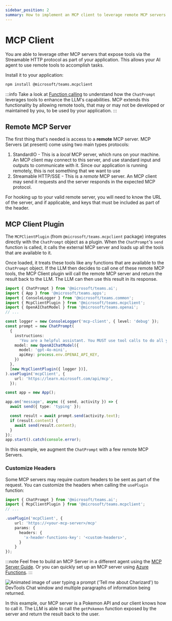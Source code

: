 ```yaml
---
sidebar_position: 2
summary: How to implement an MCP client to leverage remote MCP servers and their tools in your AI agent application.
---
```


# MCP Client

You are able to leverage other MCP servers that expose tools via the Streamable HTTP protocol as part of your application. This allows your AI agent to use remote tools to accomplish tasks.

Install it to your application:

```bash
npm install @microsoft/teams.mcpclient
```

:::info
Take a look at [Function calling](../function-calling) to understand how the `ChatPrompt` leverages tools to enhance the LLM's capabilities. MCP extends this functionality by allowing remote tools, that may or may not be developed or maintained by you, to be used by your application.
:::

## Remote MCP Server

The first thing that's needed is access to a **remote** MCP server. MCP Servers (at present) come using two main types protocols:

1. StandardIO - This is a _local_ MCP server, which runs on your machine. An MCP client may connect to this server, and use standard input and outputs to communicate with it. Since our application is running remotely, this is not something that we want to use
2. Streamable HTTP/SSE - This is a _remote_ MCP server. An MCP client may send it requests and the server responds in the expected MCP protocol.

For hooking up to your valid remote server, you will need to know the URL of the server, and if applicable, and keys that must be included as part of the header.

## MCP Client Plugin

The `MCPClientPlugin` (from `@microsoft/teams.mcpclient` package) integrates directly with the `ChatPrompt` object as a plugin. When the `ChatPrompt`'s `send` function is called, it calls the external MCP server and loads up all the tools that are available to it.

Once loaded, it treats these tools like any functions that are available to the `ChatPrompt` object. If the LLM then decides to call one of these remote MCP tools, the MCP Client plugin will call the remote MCP server and return the result back to the LLM. The LLM can then use this result in its response.

```typescript
import { ChatPrompt } from '@microsoft/teams.ai';
import { App } from '@microsoft/teams.apps';
import { ConsoleLogger } from '@microsoft/teams.common';
import { McpClientPlugin } from '@microsoft/teams.mcpclient';
import { OpenAIChatModel } from '@microsoft/teams.openai';
// ...

const logger = new ConsoleLogger('mcp-client', { level: 'debug' });
const prompt = new ChatPrompt(
  {
    instructions:
      'You are a helpful assistant. You MUST use tool calls to do all your work.',
    model: new OpenAIChatModel({
      model: 'gpt-4o-mini',
      apiKey: process.env.OPENAI_API_KEY,
    })
  },
  [new McpClientPlugin({ logger })],
).usePlugin('mcpClient', {
    url: 'https://learn.microsoft.com/api/mcp',
  });

const app = new App();

app.on('message', async ({ send, activity }) => {
  await send({ type: 'typing' });

  const result = await prompt.send(activity.text);
  if (result.content) {
    await send(result.content);
  }
});
app.start().catch(console.error);
```

In this example, we augment the `ChatPrompt` with a few remote MCP Servers.

### Customize Headers

Some MCP servers may require custom headers to be sent as part of the request. You can customize the headers when calling the `usePlugin` function:

```typescript
import { ChatPrompt } from '@microsoft/teams.ai';
import { McpClientPlugin } from '@microsoft/teams.mcpclient';
// ...

.usePlugin('mcpClient', {
    url: 'https://<your-mcp-server>/mcp'
    params: {
      headers: {
        'x-header-functions-key': '<custom-headers>',
      }
    }
});
```

:::note
Feel free to build an MCP Server in a different agent using the [MCP Server Guide](./mcp-server). Or you can quickly set up an MCP server using [Azure Functions](https://techcommunity.microsoft.com/blog/appsonazureblog/build-ai-agent-tools-using-remote-mcp-with-azure-functions/4401059).
:::

![Animated image of user typing a prompt ('Tell me about Charizard') to DevTools Chat window and multiple paragraphs of information being returned.](/screenshots/mcp-client-pokemon.gif)

In this example, our MCP server is a Pokemon API and our client knows how to call it. The LLM is able to call the `getPokemon` function exposed by the server and return the result back to the user.

